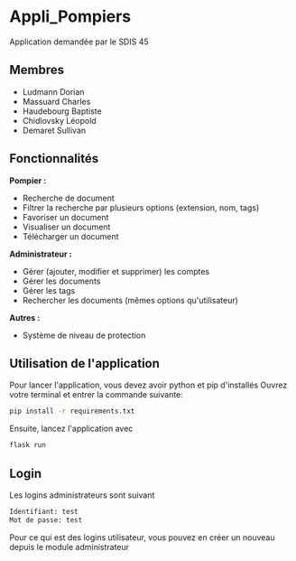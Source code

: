 # Appli_Pompiers

Application demandée par le SDIS 45

## Membres
- Ludmann Dorian
- Massuard Charles
- Haudebourg Baptiste
- Chidlovsky Léopold
- Demaret Sullivan

## Fonctionnalités
**Pompier :**
- Recherche de document
- Filtrer la recherche par plusieurs options (extension, nom, tags)
- Favoriser un document
- Visualiser un document
- Télécharger un document

**Administrateur :**
- Gérer (ajouter, modifier et supprimer) les comptes
- Gérer les documents
- Gérer les tags
- Rechercher les documents (mêmes options qu'utilisateur)

**Autres :**
- Système de niveau de protection

## Utilisation de l'application
Pour lancer l'application, vous devez avoir python et pip d'installés
Ouvrez votre terminal et entrer la commande suivante:
```bash
pip install -r requirements.txt
```

Ensuite, lancez l'application avec
```py
flask run
```

## Login
Les logins administrateurs sont suivant
```bash
Identifiant: test
Mot de passe: test
```

Pour ce qui est des logins utilisateur, vous pouvez en créer un nouveau depuis le module administrateur
